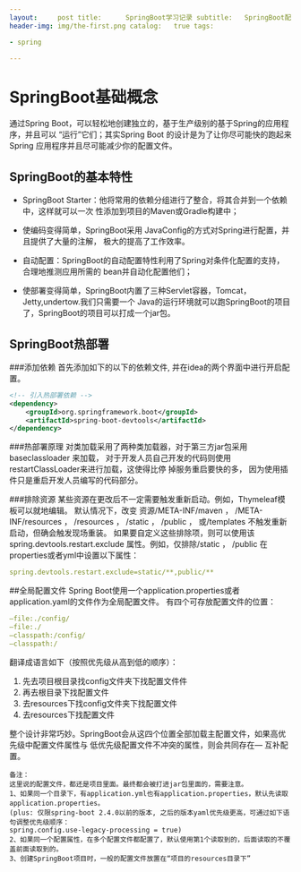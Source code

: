```yaml
---
layout:     post title:      SpringBoot学习记录 subtitle:   SpringBoot配置文件、日志框架 date:       2021-08-17 author:     byo
header-img: img/the-first.png catalog:   true tags:

- spring

---
```


# SpringBoot基础概念

通过Spring Boot，可以轻松地创建独立的，基于生产级别的基于Spring的应用程序，并且可以 “运行”它们；其实Spring Boot 的设计是为了让你尽可能快的跑起来 Spring 应用程序并且尽可能减少你的配置文件。

## SpringBoot的基本特性

* SpringBoot Starter：他将常用的依赖分组进行了整合，将其合并到一个依赖中，这样就可以一次 性添加到项目的Maven或Gradle构建中；

* 使编码变得简单，SpringBoot采用 JavaConfig的方式对Spring进行配置，并且提供了大量的注解， 极大的提高了工作效率。

* 自动配置：SpringBoot的自动配置特性利用了Spring对条件化配置的支持，合理地推测应用所需的 bean并自动化配置他们；

* 使部署变得简单，SpringBoot内置了三种Servlet容器，Tomcat，Jetty,undertow.我们只需要一个 Java的运行环境就可以跑SpringBoot的项目了，SpringBoot的项目可以打成一个jar包。

## SpringBoot热部署
###添加依赖
首先添加如下的以下的依赖文件, 并在idea的两个界面中进行开启配置。
```xml
<!-- 引入热部署依赖 -->
<dependency>
    <groupId>org.springframework.boot</groupId>
    <artifactId>spring-boot-devtools</artifactId>
</dependency>
```
###热部署原理
对类加载采用了两种类加载器，对于第三方jar包采用baseclassloader 来加载，
对于开发人员自己开发的代码则使用restartClassLoader来进行加载，这使得比停 掉服务重启要快的多，
因为使用插件只是重启开发人员编写的代码部分。

###排除资源
某些资源在更改后不一定需要触发重新启动。例如，Thymeleaf模板可以就地编辑。
默认情况下，改变 资源/META-INF/maven ， /META-INF/resources ， /resources ， /static ， /public ， 或/templates 不触发重新启动，但确会触发现场重装。
如果要自定义这些排除项，则可以使用该 spring.devtools.restart.exclude 属性。例如，仅排除/static ， /public 
在properties或者yml中设置以下属性：
```yaml
spring.devtools.restart.exclude=static/**,public/**
```
##全局配置文件
Spring Boot使用一个application.properties或者application.yaml的文件作为全局配置文件。
有四个可存放配置文件的位置：
```yaml
–file:./config/
–file:./
–classpath:/config/
–classpath:/
```
翻译成语言如下（按照优先级从高到低的顺序）：
1. 先去项目根目录找config文件夹下找配置文件件
2. 再去根目录下找配置文件
3. 去resources下找config文件夹下找配置文件
4. 去resources下找配置文件

整个设计非常巧妙。SpringBoot会从这四个位置全部加载主配置文件，如果高优先级中配置文件属性与 低优先级配置文件不冲突的属性，则会共同存在— 互补配置。
```
备注：
这里说的配置文件，都还是项目里面。最终都会被打进jar包里面的，需要注意。
1、如果同一个目录下，有application.yml也有application.properties，默认先读取application.properties。
(plus: 仅限spring-boot 2.4.0以前的版本, 之后的版本yaml优先级更高，可通过如下语句调整优先级顺序：
spring.config.use-legacy-processing = true)
2、如果同一个配置属性，在多个配置文件都配置了，默认使用第1个读取到的，后面读取的不覆盖前面读取到的。
3、创建SpringBoot项目时，一般的配置文件放置在“项目的resources目录下”
```
